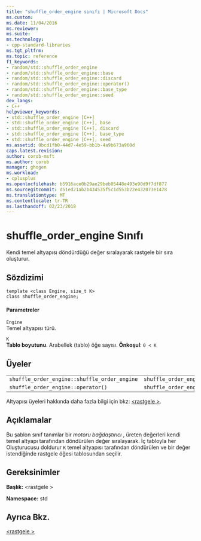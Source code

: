 ```yaml
---
title: "shuffle_order_engine sınıfı | Microsoft Docs"
ms.custom: 
ms.date: 11/04/2016
ms.reviewer: 
ms.suite: 
ms.technology:
- cpp-standard-libraries
ms.tgt_pltfrm: 
ms.topic: reference
f1_keywords:
- random/std::shuffle_order_engine
- random/std::shuffle_order_engine::base
- random/std::shuffle_order_engine::discard
- random/std::shuffle_order_engine::operator()
- random/std::shuffle_order_engine::base_type
- random/std::shuffle_order_engine::seed
dev_langs:
- C++
helpviewer_keywords:
- std::shuffle_order_engine [C++]
- std::shuffle_order_engine [C++], base
- std::shuffle_order_engine [C++], discard
- std::shuffle_order_engine [C++], base_type
- std::shuffle_order_engine [C++], seed
ms.assetid: 0bcd1fb0-44d7-4e59-bb1b-4a9b673a960d
caps.latest.revision: 
author: corob-msft
ms.author: corob
manager: ghogen
ms.workload:
- cplusplus
ms.openlocfilehash: b5916ace0b29ae29beb05448e493e90d9f7df877
ms.sourcegitcommit: d51ed21ab2b434535f5c1d553b22e432073e1478
ms.translationtype: MT
ms.contentlocale: tr-TR
ms.lasthandoff: 02/23/2018
---
```

# <a name="shuffleorderengine-class"></a>shuffle_order_engine Sınıfı
Kendi temel altyapısı döndürdüğü değer sıralayarak rastgele bir sıra oluşturur.  
  
## <a name="syntax"></a>Sözdizimi  
  
```  
template <class Engine, size_t K>  
class shuffle_order_engine;  
```  
  
#### <a name="parameters"></a>Parametreler  
 `Engine`  
 Temel altyapısı türü.  
  
 `K`  
 **Tablo boyutunu**. Arabellek (tablo) öğe sayısı. **Önkoşul**: `0 < K`  
  
## <a name="members"></a>Üyeler  
  
||||  
|-|-|-|  
|`shuffle_order_engine::shuffle_order_engine`|`shuffle_order_engine::base`|`shuffle_order_engine::discard`|  
|`shuffle_order_engine::operator()`|`shuffle_order_engine::base_type`|`shuffle_order_engine::seed`|  
  
 Altyapısı üyeleri hakkında daha fazla bilgi için bkz: [ \<rastgele >](../standard-library/random.md).  
  
## <a name="remarks"></a>Açıklamalar  
 Bu şablon sınıf tanımlar bir *motoru bağdaştırıcı* , üreten değerleri kendi temel altyapı tarafından döndürülen değer sıralayarak. İç tabloyla her Oluşturucusu doldurur `K` temel altyapısı tarafından döndürülen ve bir değer istendiğinde rastgele öğesi tablosundan seçilir.  
  
## <a name="requirements"></a>Gereksinimler  
 **Başlık:** \<rastgele >  
  
 **Namespace:** std  
  
## <a name="see-also"></a>Ayrıca Bkz.  
 [\<rastgele >](../standard-library/random.md)

